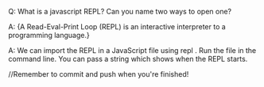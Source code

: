 Q: What is a javascript REPL? Can you name two ways to open one?

A: {A Read-Eval-Print Loop (REPL) is an interactive interpreter to a programming language.}

 A: We can import the REPL in a JavaScript file using repl . Run the file in the command line. You can pass a string which shows when the REPL starts.

//Remember to commit and push when you're finished!
